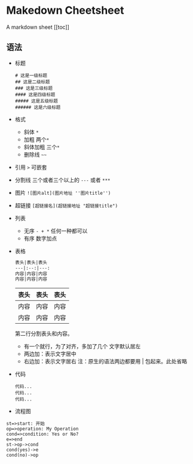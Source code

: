 # Makedown Cheetsheet
A markdown sheet
[[toc]]
## 语法
- 标题  
    ```
    # 这是一级标题
    ## 这是二级标题 
    ### 这是三级标题
    #### 这是四级标题
    ##### 这是五级标题
    ###### 这是六级标题
    ```
- 格式
    - 斜体 `*`
    - 加粗 两个`*`
    - 斜体加粗 三个`*`
    - 删除线 `~~`
- 引用 `>` 可嵌套
- 分割线 三个或者三个以上的 `---` 或者 `***`
- 图片 `![图片alt](图片地址 ''图片title'')`
- 超链接 `[超链接名](超链接地址 "超链接title")`
- 列表 
  - 无序 `- + *` 任何一种都可以
  - 有序 数字加点
- 表格
    ```md
    表头|表头|表头
   ---|:--:|---:
   内容|内容|内容
   内容|内容|内容
    ```
   表头|表头|表头
   ---|:--:|---:
   内容|内容|内容
   内容|内容|内容

    第二行分割表头和内容。
    - 有一个就行，为了对齐，多加了几个
    文字默认居左
    - 两边加：表示文字居中
    - 右边加：表示文字居右
    注：原生的语法两边都要用 | 包起来。此处省略
- 代码
    ```
    代码...
    代码...
    代码...
    ```
- 流程图

```flow
st=>start: 开始
op=>operation: My Operation
cond=>condition: Yes or No?
e=>end
st->op->cond
cond(yes)->e
cond(no)->op
```